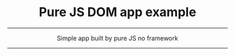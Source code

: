 <h1 align="center">
    Pure JS DOM app example
</h1>

---

<div align="center">
    <p>Simple app built by pure JS no framework</p>
</div>

---

